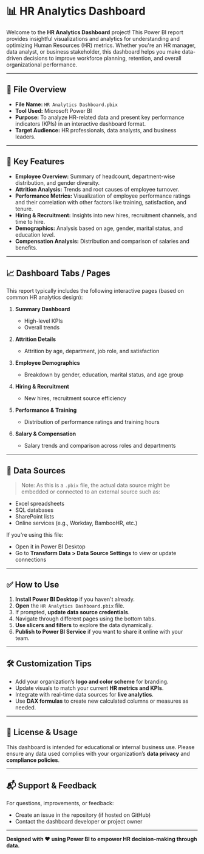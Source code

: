 

# 📊 HR Analytics Dashboard

Welcome to the **HR Analytics Dashboard** project! This Power BI report provides insightful visualizations and analytics for understanding and optimizing Human Resources (HR) metrics. Whether you're an HR manager, data analyst, or business stakeholder, this dashboard helps you make data-driven decisions to improve workforce planning, retention, and overall organizational performance.

---

## 🧾 File Overview

* **File Name:** `HR Analytics Dashboard.pbix`
* **Tool Used:** Microsoft Power BI
* **Purpose:** To analyze HR-related data and present key performance indicators (KPIs) in an interactive dashboard format.
* **Target Audience:** HR professionals, data analysts, and business leaders.

---

## 📌 Key Features

* **Employee Overview:** Summary of headcount, department-wise distribution, and gender diversity.
* **Attrition Analysis:** Trends and root causes of employee turnover.
* **Performance Metrics:** Visualization of employee performance ratings and their correlation with other factors like training, satisfaction, and tenure.
* **Hiring & Recruitment:** Insights into new hires, recruitment channels, and time to hire.
* **Demographics:** Analysis based on age, gender, marital status, and education level.
* **Compensation Analysis:** Distribution and comparison of salaries and benefits.

---

## 📈 Dashboard Tabs / Pages

This report typically includes the following interactive pages (based on common HR analytics design):

1. **Summary Dashboard**

   * High-level KPIs
   * Overall trends

2. **Attrition Details**

   * Attrition by age, department, job role, and satisfaction

3. **Employee Demographics**

   * Breakdown by gender, education, marital status, and age group

4. **Hiring & Recruitment**

   * New hires, recruitment source efficiency

5. **Performance & Training**

   * Distribution of performance ratings and training hours

6. **Salary & Compensation**

   * Salary trends and comparison across roles and departments

---

## 🧮 Data Sources

> Note: As this is a `.pbix` file, the actual data source might be embedded or connected to an external source such as:

* Excel spreadsheets
* SQL databases
* SharePoint lists
* Online services (e.g., Workday, BambooHR, etc.)

If you're using this file:

* Open it in Power BI Desktop
* Go to **Transform Data > Data Source Settings** to view or update connections

---

## ✅ How to Use

1. **Install Power BI Desktop** if you haven't already.
2. **Open** the `HR Analytics Dashboard.pbix` file.
3. If prompted, **update data source credentials**.
4. Navigate through different pages using the bottom tabs.
5. **Use slicers and filters** to explore the data dynamically.
6. **Publish to Power BI Service** if you want to share it online with your team.

---

## 🛠️ Customization Tips

* Add your organization’s **logo and color scheme** for branding.
* Update visuals to match your current **HR metrics and KPIs**.
* Integrate with real-time data sources for **live analytics**.
* Use **DAX formulas** to create new calculated columns or measures as needed.

---

## 📃 License & Usage

This dashboard is intended for educational or internal business use. Please ensure any data used complies with your organization’s **data privacy** and **compliance policies**.

---

## 📬 Support & Feedback

For questions, improvements, or feedback:

* Create an issue in the repository (if hosted on GitHub)
* Contact the dashboard developer or project owner

---

**Designed with ❤️ using Power BI to empower HR decision-making through data.**


